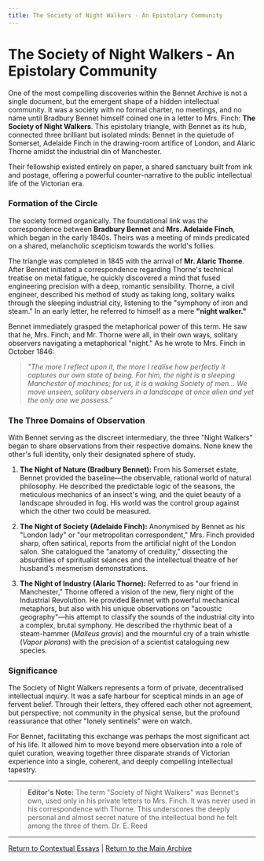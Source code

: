 ```yaml
---
title: The Society of Night Walkers - An Epistolary Community
---
```


# The Society of Night Walkers - An Epistolary Community

One of the most compelling discoveries within the Bennet Archive is not a single document, but the emergent shape of a hidden intellectual community. It was a society with no formal charter, no meetings, and no name until Bradbury Bennet himself coined one in a letter to Mrs. Finch: **The Society of Night Walkers**. This epistolary triangle, with Bennet as its hub, connected three brilliant but isolated minds: Bennet in the quietude of Somerset, Adelaide Finch in the drawing-room artifice of London, and Alaric Thorne amidst the industrial din of Manchester.

Their fellowship existed entirely on paper, a shared sanctuary built from ink and postage, offering a powerful counter-narrative to the public intellectual life of the Victorian era.

### Formation of the Circle

The society formed organically. The foundational link was the correspondence between **Bradbury Bennet** and **Mrs. Adelaide Finch**, which began in the early 1840s. Theirs was a meeting of minds predicated on a shared, melancholic scepticism towards the world's follies.

The triangle was completed in 1845 with the arrival of **Mr. Alaric Thorne**. After Bennet initiated a correspondence regarding Thorne's technical treatise on metal fatigue, he quickly discovered a mind that fused engineering precision with a deep, romantic sensibility. Thorne, a civil engineer, described his method of study as taking long, solitary walks through the sleeping industrial city, listening to the "symphony of iron and steam." In an early letter, he referred to himself as a mere **"night walker."**

Bennet immediately grasped the metaphorical power of this term. He saw that he, Mrs. Finch, and Mr. Thorne were all, in their own ways, solitary observers navigating a metaphorical "night." As he wrote to Mrs. Finch in October 1846:

> *"The more I reflect upon it, the more I realise how perfectly it captures our own state of being. For him, the night is a sleeping Manchester of machines; for us, it is a waking Society of men... We move unseen, solitary observers in a landscape at once alien and yet the only one we possess."*

### The Three Domains of Observation

With Bennet serving as the discreet intermediary, the three "Night Walkers" began to share observations from their respective domains. None knew the other's full identity, only their designated sphere of study.

1.  **The Night of Nature (Bradbury Bennet):** From his Somerset estate, Bennet provided the baseline—the observable, rational world of natural philosophy. He described the predictable logic of the seasons, the meticulous mechanics of an insect's wing, and the quiet beauty of a landscape shrouded in fog. His world was the control group against which the other two could be measured.

2.  **The Night of Society (Adelaide Finch):** Anonymised by Bennet as his "London lady" or "our metropolitan correspondent," Mrs. Finch provided sharp, often satirical, reports from the artificial night of the London salon. She catalogued the "anatomy of credulity," dissecting the absurdities of spiritualist séances and the intellectual theatre of her husband's mesmerism demonstrations.

3.  **The Night of Industry (Alaric Thorne):** Referred to as "our friend in Manchester," Thorne offered a vision of the new, fiery night of the Industrial Revolution. He provided Bennet with powerful mechanical metaphors, but also with his unique observations on "acoustic geography"—his attempt to classify the sounds of the industrial city into a complex, brutal symphony. He described the rhythmic beat of a steam-hammer (*Malleus gravis*) and the mournful cry of a train whistle (*Vapor plorans*) with the precision of a scientist cataloguing new species.

### Significance

The Society of Night Walkers represents a form of private, decentralised intellectual inquiry. It was a safe harbour for sceptical minds in an age of fervent belief. Through their letters, they offered each other not agreement, but perspective; not community in the physical sense, but the profound reassurance that other "lonely sentinels" were on watch.

For Bennet, facilitating this exchange was perhaps the most significant act of his life. It allowed him to move beyond mere observation into a role of quiet curation, weaving together three disparate strands of Victorian experience into a single, coherent, and deeply compelling intellectual tapestry.

---
> **Editor's Note:** The term "Society of Night Walkers" was Bennet's own, used only in his private letters to Mrs. Finch. It was never used in his correspondence with Thorne. This underscores the deeply personal and almost secret nature of the intellectual bond he felt among the three of them. Dr. E. Reed

---
[Return to Contextual Essays](./index.md) | [Return to the Main Archive](../index.md)
